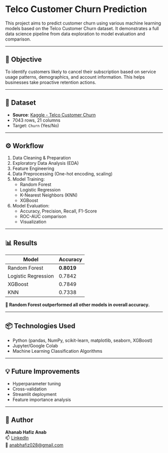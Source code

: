 # Telco Customer Churn Prediction

This project aims to predict customer churn using various machine learning models based on the Telco Customer Churn dataset. It demonstrates a full data science pipeline from data exploration to model evaluation and comparison.

---

## 📌 Objective

To identify customers likely to cancel their subscription based on service usage patterns, demographics, and account information. This helps businesses take proactive retention actions.

---

## 📁 Dataset

- **Source**: [Kaggle - Telco Customer Churn](https://www.kaggle.com/blastchar/telco-customer-churn)
- 7043 rows, 21 columns
- Target: `Churn` (Yes/No)

---

## ⚙️ Workflow

1. Data Cleaning & Preparation
2. Exploratory Data Analysis (EDA)
3. Feature Engineering
4. Data Preprocessing (One-hot encoding, scaling)
5. Model Training:
   - Random Forest
   - Logistic Regression
   - K-Nearest Neighbors (KNN)
   - XGBoost
6. Model Evaluation:
   - Accuracy, Precision, Recall, F1-Score
   - ROC-AUC comparison
   - Visualization

---

## 📊 Results

| Model               | Accuracy |
|--------------------|----------|
| Random Forest       | **0.8019** |
| Logistic Regression | 0.7842   |
| XGBoost             | 0.7849   |
| KNN                 | 0.7338   |

**🔹 Random Forest outperformed all other models in overall accuracy.**

---

## 📦 Technologies Used

- Python (pandas, NumPy, scikit-learn, matplotlib, seaborn, XGBoost)
- Jupyter/Google Colab
- Machine Learning Classification Algorithms

---

## 💡 Future Improvements

- Hyperparameter tuning
- Cross-validation
- Streamlit deployment
- Feature importance analysis

---

## 🧠 Author

**Ahanab Hafiz Anab**  
📫 [LinkedIn](https://www.linkedin.com/in/ahanab-hafiz-anab-a594ab306/)  
📧 anabhafiz028@gmail.com
